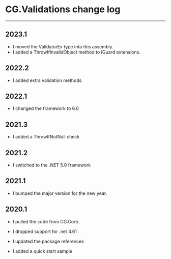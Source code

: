 # CG.Validations change log
---

## 2023.1

* I moved the ValidatorEx type into this assembly.
* I added a ThrowIfInvalidObject method to IGuard extensions.

## 2022.2

* I added extra validation methods

## 2022.1

* I changed the framework to 6.0

## 2021.3

* I added a ThrowIfNotNull check


## 2021.2

* I switched to the .NET 5.0 framework

## 2021.1 

* I bumped the major version for the new year.

## 2020.1

* I pulled the code from CG.Core.

* I dropped support for .net 4.61

* I updated the package references

* I added a quick start sample



